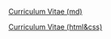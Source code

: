 [Curriculum Vitae (md)](https://no-regerts.github.io/rsschool-cv/cv)

[Curriculum Vitae (html&css)](https://no-regerts.github.io/rsschool-cv/)

